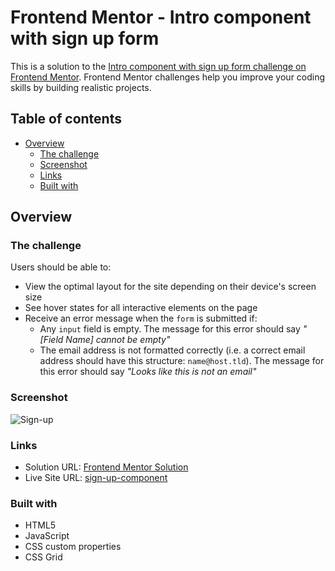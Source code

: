 # Frontend Mentor - Intro component with sign up form
  
 This is a solution to the [Intro component with sign up form challenge on Frontend Mentor](https://www.frontendmentor.io/challenges/intro-component-with-signup-form-5cf91bd49edda32581d28fd1). Frontend Mentor challenges help you improve your coding skills by building realistic projects.  

## Table of contents

- [Overview](#overview)
  - [The challenge](#the-challenge)
  - [Screenshot](#screenshot)
  - [Links](#links)
  - [Built with](#built-with)
   

## Overview

### The challenge

Users should be able to:

- View the optimal layout for the site depending on their device's screen size
- See hover states for all interactive elements on the page
- Receive an error message when the `form` is submitted if:
  - Any `input` field is empty. The message for this error should say *"[Field Name] cannot be empty"*
  - The email address is not formatted correctly (i.e. a correct email address should have this structure: `name@host.tld`). The message for this error should say *"Looks like this is not an email"*


### Screenshot

![Sign-up](https://res.cloudinary.com/dz209s6jk/image/upload/v1559829911/Challenges/cbyamvcsyhwlvnlelr5n.jpg)

### Links

- Solution URL: [Frontend Mentor Solution](https://www.frontendmentor.io/solutions/intro-component-with-sign-up-form-using-html-css-and-js-B5baBHTIU)
- Live Site URL: [sign-up-component](https://sign-up-component-aj-menon.vercel.app/)

### Built with

- HTML5
- JavaScript
- CSS custom properties
- CSS Grid


